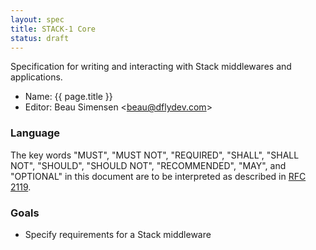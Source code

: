 ```yaml
---
layout: spec
title: STACK-1 Core
status: draft
---
```


Specification for writing and interacting with Stack middlewares and
applications.

 * Name: {{ page.title }}
 * Editor: Beau Simensen <[beau@dflydev.com](mailto:beau@dflydev.com)>


### Language

The key words "MUST", "MUST NOT", "REQUIRED", "SHALL", "SHALL NOT", "SHOULD",
"SHOULD NOT", "RECOMMENDED", "MAY", and "OPTIONAL" in this document are to be
interpreted as described in [RFC 2119](http://www.ietf.org/rfc/rfc2119.txt).


### Goals

 * Specify requirements for a Stack middleware

